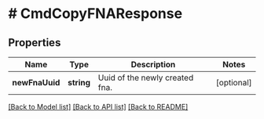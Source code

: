 # # CmdCopyFNAResponse

## Properties

Name | Type | Description | Notes
------------ | ------------- | ------------- | -------------
**newFnaUuid** | **string** | Uuid of the newly created fna. | [optional]

[[Back to Model list]](../../README.md#models) [[Back to API list]](../../README.md#endpoints) [[Back to README]](../../README.md)
